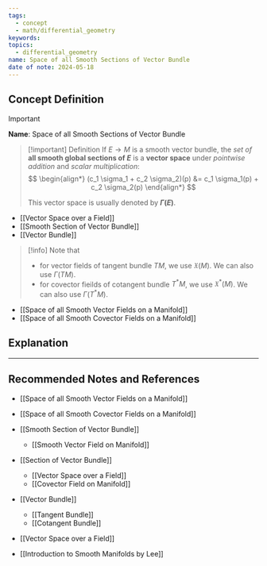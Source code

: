 ```yaml
---
tags:
  - concept
  - math/differential_geometry
keywords: 
topics:
  - differential_geometry
name: Space of all Smooth Sections of Vector Bundle
date of note: 2024-05-18
---
```


## Concept Definition

>[!important]
>**Name**: Space of all Smooth Sections of Vector Bundle

>[!important] Definition
>If $E \rightarrow M$ is a smooth vector bundle, the *set of* **all smooth global sections of $E$** is a **vector space** under *pointwise addition* and *scalar multiplication*:
>$$
> \begin{align*}
> (c_1 \sigma_1 + c_2 \sigma_2)(p) &= c_1 \sigma_1(p) + c_2 \sigma_2(p)
> \end{align*}
>$$  
>
>This vector space is usually denoted by **$\Gamma(E)$**.  

- [[Vector Space over a Field]]
- [[Smooth Section of Vector Bundle]]
- [[Vector Bundle]]

>[!info]
>Note that 
>- for vector fields of tangent bundle $TM$, we use $\mathfrak{X}(M)$. We can also use $\Gamma(TM)$.
>- for covector fieilds of cotangent bundle $T^{*}M$, we use $\mathfrak{X}^{*}(M)$. We can also use $\Gamma(T^{*}M)$.

- [[Space of all Smooth Vector Fields on a Manifold]]
- [[Space of all Smooth Covector Fields on a Manifold]]


## Explanation













-----------
##  Recommended Notes and References


- [[Space of all Smooth Vector Fields on a Manifold]]
- [[Space of all Smooth Covector Fields on a Manifold]]


- [[Smooth Section of Vector Bundle]]
	- [[Smooth Vector Field on Manifold]]

- [[Section of Vector Bundle]]
	- [[Vector Space over a Field]]
	- [[Covector Field on Manifold]]

- [[Vector Bundle]]
	- [[Tangent Bundle]]
	- [[Cotangent Bundle]]

- [[Vector Space over a Field]]



- [[Introduction to Smooth Manifolds by Lee]]